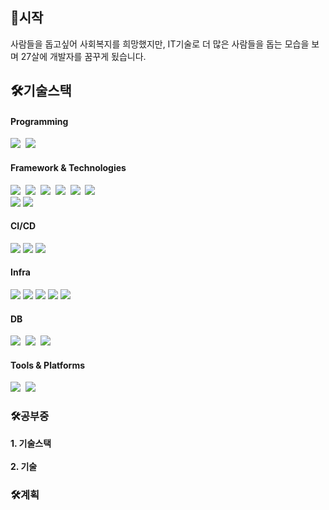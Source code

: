 <h2>🦢시작</h3>
사람들을 돕고싶어 사회복지를 희망했지만, IT기술로 더 많은 사람들을 돕는 모습을 보며 27살에 개발자를 꿈꾸게 됬습니다.


<h2>🛠기술스택</h3>

<h4>Programming</h4>
<div>
           <img src="https://img.shields.io/badge/Java-007396?style=for-the-badge&logo=Java&logoColor=white" /></a>&nbsp;
           <img src="https://img.shields.io/badge/JavaScript-F7DF1E?style=for-the-badge&logo=JavaScript&logoColor=white" /></a>&nbsp;
</div>

<h4>Framework & Technologies</h4>
<div>
           <div>
           <img src="https://img.shields.io/badge/Spring-6DB33F?style=for-the-badge&logo=Spring&logoColor=white" /></a>&nbsp;
           <img src="https://img.shields.io/badge/springboot-6DB33F?style=for-the-badge&logo=springboot&logoColor=white" >&nbsp;
              <img src="https://img.shields.io/badge/JPA-6DB33F?style=for-the-badge&logo=jpa&logoColor=white" >&nbsp;
                      <img src="https://img.shields.io/badge/QueryDSL-6DB33F?style=for-the-badge&logo=querydsl&logoColor=white" >&nbsp;
              <img src="https://img.shields.io/badge/Mybatis-6DB33F?style=for-the-badge&logo=mybatis&logoColor=white" >&nbsp;
               <img src="https://img.shields.io/badge/JSP-6DB33F?style=for-the-badge&logo=jsp&logoColor=white" >&nbsp;
              </div>
           <div>
              <img src="https://img.shields.io/badge/React-61DAFB?style=for-the-badge&logo=react&logoColor=white">
           <img src="https://img.shields.io/badge/NextJS-000000?style=for-the-badge&logo=nextdotjs&logoColor=white">
           </div>
</div>

<h4>CI/CD</h4>
<div>
               <img src="https://img.shields.io/badge/EC2-FF9900?style=for-the-badge&logo=amazonec2&logoColor=white">
                <img src="https://img.shields.io/badge/ElasticBeanStalk-FF9900?style=for-the-badge&logo=eb&logoColor=white">
                 <img src="https://img.shields.io/badge/GithubAction-FF9900?style=for-the-badge&logo=eb&logoColor=white">
          
</div>

<h4>Infra</h4>
<div>
            <img src="https://img.shields.io/badge/S3-569A31?style=for-the-badge&logo=amazons3&logoColor=white">
                   <img src="https://img.shields.io/badge/RDS-527FFF?style=for-the-badge&logo=amazonrds&logoColor=white">
                       <img src="https://img.shields.io/badge/Route53-8C4FFF?style=for-the-badge&logo=amazonroute53&logoColor=white">   
             <img src="https://img.shields.io/badge/CloudFront-005571?style=for-the-badge&logo=amazoncloudfront&logoColor=white">
             <img src="https://img.shields.io/badge/ELB-005571?style=for-the-badge&logo=elb&logoColor=white">
          
</div>

 <h4>DB</h4>           
 <div>
<img src="https://img.shields.io/badge/Oracle-4479A1?style=for-the-badge&logo=Oracle&logoColor=white"/></a>&nbsp;
<img src="https://img.shields.io/badge/mysql-4479A1?style=for-the-badge&logo=mysql&logoColor=white">&nbsp;
<img src="https://img.shields.io/badge/mariadb-4479A1?style=for-the-badge&logo=mariadb&logoColor=white">&nbsp;
</div>

 <h4>Tools & Platforms</h4>           
 <div>
           <img src="https://img.shields.io/badge/Git-F05032?style=for-the-badge&logo=git&logoColor=white"/></a>&nbsp;
           <img src="https://img.shields.io/badge/jira-0052CC?style=for-the-badge&logo=jira&logoColor=white">&nbsp;
</div>


<h3>🛠공부중</h3>
<strong> 1. 기술스택 </strong> 
<div>

</div>
       <br>
<div>
<strong> 2. 기술 </strong><br>
           
</div>

<div>
<h3>🛠계획</h3>
           

           
</div>

